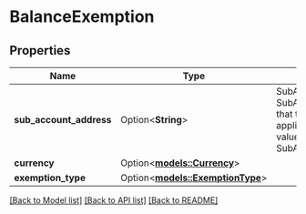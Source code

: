 # BalanceExemption

## Properties

Name | Type | Description | Notes
------------ | ------------- | ------------- | -------------
**sub_account_address** | Option<**String**> | SubAccountAddress is the SubAccountIdentifier.Address that the BalanceExemption applies to (regardless of the value of SubAccountIdentifier.Metadata).  | [optional]
**currency** | Option<[**models::Currency**](Currency.md)> |  | [optional]
**exemption_type** | Option<[**models::ExemptionType**](ExemptionType.md)> |  | [optional]

[[Back to Model list]](../README.md#documentation-for-models) [[Back to API list]](../README.md#documentation-for-api-endpoints) [[Back to README]](../README.md)


